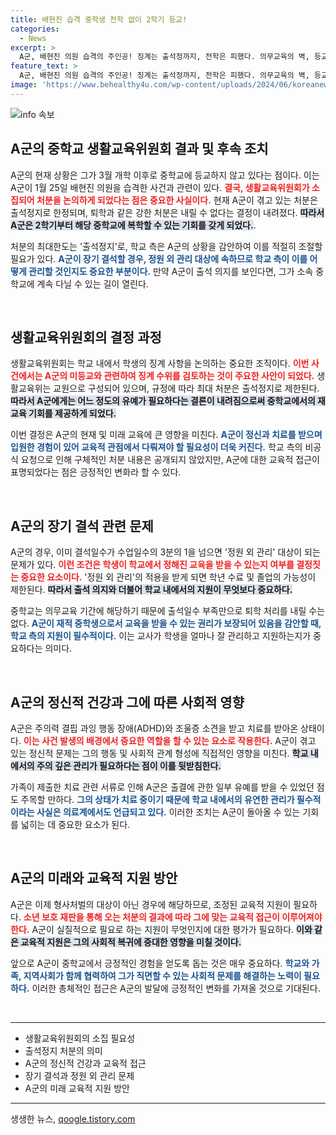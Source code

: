 ```yaml
---
title: 배현진 습격 중학생 전학 없이 2학기 등교!
categories:
  - News
excerpt: >
  A군, 배현진 의원 습격의 주인공! 징계는 출석정까지, 전학은 피했다. 의무교육의 벽, 등교하지 않으면 졸업 불가능? 그의 운명은? 클릭하여 자세히 알아보세요!
feature_text: >
  A군, 배현진 의원 습격의 주인공! 징계는 출석정까지, 전학은 피했다. 의무교육의 벽, 등교하지 않으면 졸업 불가능? 그의 운명은? 클릭하여 자세히 알아보세요!
image: 'https://www.behealthy4u.com/wp-content/uploads/2024/06/koreanews.jpg'
---
```


<p><img src="https://www.behealthy4u.com/wp-content/uploads/2024/06/koreanews.jpg" alt="info 속보" /></p>

<h2 data-ke-size="size26">A군의 중학교 생활교육위원회 결과 및 후속 조치</h2>

<p data-ke-size="size16">A군의 현재 상황은 그가 3월 개학 이후로 중학교에 등교하지 않고 있다는 점이다. 이는 A군이 1월 25일 배현진 의원을 습격한 사건과 관련이 있다. <b><span style="color: #ee2323;">결국, 생활교육위원회가 소집되어 처분을 논의하게 되었다는 점은 중요한 사실이다.</span></b> 현재 A군이 겪고 있는 처분은 출석정지로 한정되며, 퇴학과 같은 강한 처분은 내릴 수 없다는 결정이 내려졌다. <b><span style="background-color: #21538527;">따라서 A군은 2학기부터 해당 중학교에 복학할 수 있는 기회를 갖게 되었다.</span></b>.</p>

<p data-ke-size="size16">처분의 최대한도는 '출석정지'로, 학교 측은 A군의 상황을 감안하여 이를 적절히 조절할 필요가 있다. <b><span style="color: #1a5490;">A군이 장기 결석할 경우, 정원 외 관리 대상에 속하므로 학교 측이 이를 어떻게 관리할 것인지도 중요한 부분이다.</span></b> 만약 A군이 출석 의지를 보인다면, 그가 소속 중학교에 계속 다닐 수 있는 길이 열린다.</p>

<p data-ke-size="size16">&nbsp;</p>

<h2 data-ke-size="size26">생활교육위원회의 결정 과정</h2>

<p data-ke-size="size16">생활교육위원회는 학교 내에서 학생의 징계 사항을 논의하는 중요한 조직이다. <b><span style="color: #ee2323;">이번 사건에서는 A군의 미등교와 관련하여 징계 수위를 검토하는 것이 주요한 사안이 되었다.</span></b> 생활교육위는 교원으로 구성되어 있으며, 규정에 따라 최대 처분은 출석정지로 제한된다. <b><span style="background-color: #21538527;">따라서 A군에게는 어느 정도의 유예가 필요하다는 결론이 내려짐으로써 중학교에서의 재교육 기회를 제공하게 되었다.</span></b></p>

<p data-ke-size="size16">이번 결정은 A군의 현재 및 미래 교육에 큰 영향을 미친다. <b><span style="color: #1a5490;">A군이 정신과 치료를 받으며 입원한 경험이 있어 교육적 관점에서 다뤄져야 할 필요성이 더욱 커진다.</span></b> 학교 측의 비공식 요청으로 인해 구체적인 처분 내용은 공개되지 않았지만, A군에 대한 교육적 접근이 표명되었다는 점은 긍정적인 변화라 할 수 있다.</p>

<p data-ke-size="size16">&nbsp;</p>

<h2 data-ke-size="size26">A군의 장기 결석 관련 문제</h2>

<p data-ke-size="size16">A군의 경우, 이미 결석일수가 수업일수의 3분의 1을 넘으면 '정원 외 관리' 대상이 되는 문제가 있다. <b><span style="color: #ee2323;">이런 조건은 학생이 학교에서 정해진 교육을 받을 수 있는지 여부를 결정짓는 중요한 요소이다.</span></b> '정원 외 관리'의 적용을 받게 되면 학년 수료 및 졸업의 가능성이 제한된다. <b><span style="background-color: #21538527;">따라서 출석 의지와 더불어 학교 내에서의 지원이 무엇보다 중요하다.</span></b></p>

<p data-ke-size="size16">중학교는 의무교육 기간에 해당하기 때문에 출석일수 부족만으로 퇴학 처리를 내릴 수는 없다. <b><span style="color: #1a5490;">A군이 재적 중학생으로서 교육을 받을 수 있는 권리가 보장되어 있음을 감안할 때, 학교 측의 지원이 필수적이다.</span></b> 이는 교사가 학생을 얼마나 잘 관리하고 지원하는지가 중요하다는 의미다.</p>

<p data-ke-size="size16">&nbsp;</p>

<h2 data-ke-size="size26">A군의 정신적 건강과 그에 따른 사회적 영향</h2>

<p data-ke-size="size16">A군은 주의력 결핍 과잉 행동 장애(ADHD)와 조울증 소견을 받고 치료를 받아온 상태이다. <b><span style="color: #ee2323;">이는 사건 발생의 배경에서 중요한 역할을 할 수 있는 요소로 작용한다.</span></b> A군이 겪고 있는 정신적 문제는 그의 행동 및 사회적 관계 형성에 직접적인 영향을 미친다. <b><span style="background-color: #21538527;">학교 내에서의 주의 깊은 관리가 필요하다는 점이 이를 뒷받침한다.</span></b></p>

<p data-ke-size="size16">가족이 제출한 치료 관련 서류로 인해 A군은 출결에 관한 일부 유예를 받을 수 있었던 점도 주목할 만하다. <b><span style="color: #1a5490;">그의 상태가 치료 중이기 때문에 학교 내에서의 유연한 관리가 필수적이라는 사실은 의료계에서도 언급되고 있다.</span></b> 이러한 조치는 A군이 돌아올 수 있는 기회를 넓히는 데 중요한 요소가 된다.</p>

<p data-ke-size="size16">&nbsp;</p>

<h2 data-ke-size="size26">A군의 미래와 교육적 지원 방안</h2>

<p data-ke-size="size16">A군은 이제 형사처벌의 대상이 아닌 경우에 해당하므로, 조정된 교육적 지원이 필요하다. <b><span style="color: #ee2323;">소년 보호 재판을 통해 오는 처분의 결과에 따라 그에 맞는 교육적 접근이 이루어져야 한다.</span></b> A군이 실질적으로 필요로 하는 지원이 무엇인지에 대한 평가가 필요하다. <b><span style="background-color: #21538527;">이와 같은 교육적 지원은 그의 사회적 복귀에 중대한 영향을 미칠 것이다.</span></b></p>

<p data-ke-size="size16">앞으로 A군이 중학교에서 긍정적인 경험을 얻도록 돕는 것은 매우 중요하다. <b><span style="color: #1a5490;">학교와 가족, 지역사회가 함께 협력하여 그가 직면할 수 있는 사회적 문제를 해결하는 노력이 필요하다.</span></b> 이러한 총체적인 접근은 A군의 발달에 긍정적인 변화를 가져올 것으로 기대된다.</p>

<p data-ke-size="size16">&nbsp;</p>

<hr>

<ul>
  <li>생활교육위원회의 소집 필요성</li>
  <li>출석정지 처분의 의미</li>
  <li>A군의 정신적 건강과 교육적 접근</li>
  <li>장기 결석과 정원 외 관리 문제</li>
  <li>A군의 미래 교육적 지원 방안</li>
</ul>

<hr>
생생한 뉴스, <a href="https://qoogle.tistory.com" rel="dofollow">qoogle.tistory.com</a>


